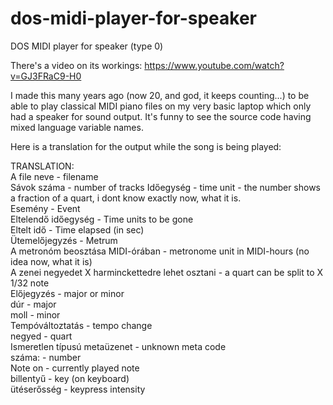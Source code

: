 # dos-midi-player-for-speaker
DOS MIDI player for speaker (type 0)

There's a video on its workings: https://www.youtube.com/watch?v=GJ3FRaC9-H0

I made this many years ago (now 20, and god, it keeps counting...) to be able to play classical MIDI piano files on my very basic laptop which only had a speaker for sound output. It's funny to see the source code having mixed language variable names.

Here is a translation for the output while the song is being played:

TRANSLATION:  
A file neve﻿ - filename  
Sávok száma - number of tracks 
Időegység - time unit - the number shows a fraction of a quart, i dont know exactly now, what it is.  
Esemény - Event  
Eltelendő időegység - Time units to be gone  
Eltelt idő - Time elapsed (in sec)  
Ütemelőjegyzés - Metrum  
A metronóm beosztása MIDI-órában - metronome unit in MIDI-hours (no idea now, what it is)  
A zenei negyedet X harminckettedre lehet osztani - a quart can be split to X 1/32 note  
Előjegyzés - major or minor  
dúr - major  
moll - minor  
Tempóváltoztatás - tempo change  
negyed - quart  
Ismeretlen típusú metaüzenet - unknown meta code  
száma: - number  
Note on - currently played note  
billentyű - key (on keyboard)  
ütéserősség - keypress intensity  
